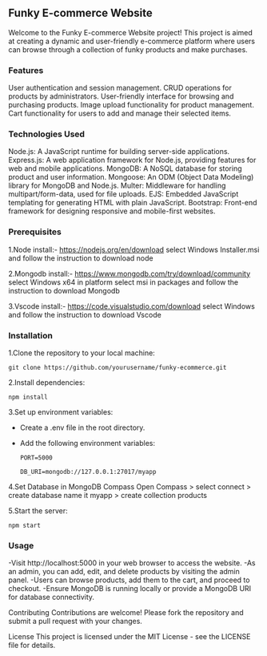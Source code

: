 ## Funky E-commerce Website
Welcome to the Funky E-commerce Website project! This project is aimed at creating a dynamic and user-friendly e-commerce platform where users can browse through a collection of funky products and make purchases.

### Features
User authentication and session management.
CRUD operations for products by administrators.
User-friendly interface for browsing and purchasing products.
Image upload functionality for product management.
Cart functionality for users to add and manage their selected items.

### Technologies Used
Node.js: A JavaScript runtime for building server-side applications.
Express.js: A web application framework for Node.js, providing features for web and mobile applications.
MongoDB: A NoSQL database for storing product and user information.
Mongoose: An ODM (Object Data Modeling) library for MongoDB and Node.js.
Multer: Middleware for handling multipart/form-data, used for file uploads.
EJS: Embedded JavaScript templating for generating HTML with plain JavaScript.
Bootstrap: Front-end framework for designing responsive and mobile-first websites.

### Prerequisites
1.Node install:- https://nodejs.org/en/download
select Windows Installer.msi and follow the instruction to download node

2.Mongodb install:- https://www.mongodb.com/try/download/community
select Windows x64 in platform
select msi in packages and follow the instruction to download Mongodb

3.Vscode install:- https://code.visualstudio.com/download
select Windows and follow the instruction to download Vscode

### Installation

1.Clone the repository to your local machine:

    git clone https://github.com/yourusername/funky-ecommerce.git

2.Install dependencies:

    npm install

    
3.Set up environment variables:
  
   - Create a .env file in the root directory.
  
   - Add the following environment variables:

         PORT=5000

         DB_URI=mongodb://127.0.0.1:27017/myapp


4.Set Database in MongoDB Compass
Open Compass > select connect > create database name it myapp > create collection products
  
5.Start the server:

    npm start

### Usage
-Visit http://localhost:5000 in your web browser to access the website.
-As an admin, you can add, edit, and delete products by visiting the admin panel.
-Users can browse products, add them to the cart, and proceed to checkout.
-Ensure MongoDB is running locally or provide a MongoDB URI for database connectivity.

Contributing
Contributions are welcome! Please fork the repository and submit a pull request with your changes.

License
This project is licensed under the MIT License - see the LICENSE file for details.
